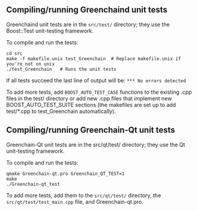 Compiling/running Greenchaind unit tests
------------------------------------

Greenchaind unit tests are in the `src/test/` directory; they
use the Boost::Test unit-testing framework.

To compile and run the tests:

	cd src
	make -f makefile.unix test_Greenchain  # Replace makefile.unix if you're not on unix
	./test_Greenchain   # Runs the unit tests

If all tests succeed the last line of output will be:
`*** No errors detected`

To add more tests, add `BOOST_AUTO_TEST_CASE` functions to the existing
.cpp files in the test/ directory or add new .cpp files that
implement new BOOST_AUTO_TEST_SUITE sections (the makefiles are
set up to add test/*.cpp to test_Greenchain automatically).


Compiling/running Greenchain-Qt unit tests
---------------------------------------

Greenchain-Qt unit tests are in the src/qt/test/ directory; they
use the Qt unit-testing framework.

To compile and run the tests:

	qmake Greenchain-qt.pro Greenchain_QT_TEST=1
	make
	./Greenchain-qt_test

To add more tests, add them to the `src/qt/test/` directory,
the `src/qt/test/test_main.cpp` file, and Greenchain-qt.pro.
